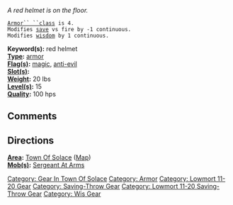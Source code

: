 *A red helmet is on the floor.*

[`Armor`` ``class`](Armor_Values.md "wikilink")` is 4.`  
`Modifies `[`save`](Saving_Throw.md "wikilink")` vs fire by -1 continuous.`  
`Modifies `[`wisdom`](Wisdom.md "wikilink")` by 1 continuous.`

**Keyword(s):** red helmet  
**[Type](:Category:_Object_Types.md "wikilink"):**
[armor](:Category:_Armor.md "wikilink")  
**[Flag(s)](:Category:_Object_Flags.md "wikilink"):**
[magic](Magic_Flag.md "wikilink"),
[anti-evil](Anti-Evil_Flag.md "wikilink")  
**[Slot(s)](Object_Slots.md "wikilink"):** <worn on head>  
**[Weight](Object_Weight.md "wikilink"):** 20 lbs  
**[Level(s)](Object_Level.md "wikilink"):** 15  
**[Quality](Object_Quality.md "wikilink"):** 100 hps  

## Comments

## Directions

**[Area](:Category:_Areas.md "wikilink"):** [Town Of
Solace](:Category:_Town_Of_Solace.md "wikilink")
([Map](Town_Of_Solace_Map.md "wikilink"))  
**[Mob(s)](:Category:_Mobs.md "wikilink"):** [Sergeant At
Arms](Sergeant_At_Arms "wikilink")  

[Category: Gear In Town Of
Solace](Category:_Gear_In_Town_Of_Solace "wikilink") [Category:
Armor](Category:_Armor "wikilink") [Category: Lowmort 11-20
Gear](Category:_Lowmort_11-20_Gear "wikilink") [Category: Saving-Throw
Gear](Category:_Saving-Throw_Gear "wikilink") [Category: Lowmort 11-20
Saving-Throw Gear](Category:_Lowmort_11-20_Saving-Throw_Gear "wikilink")
[Category: Wis Gear](Category:_Wis_Gear "wikilink")
